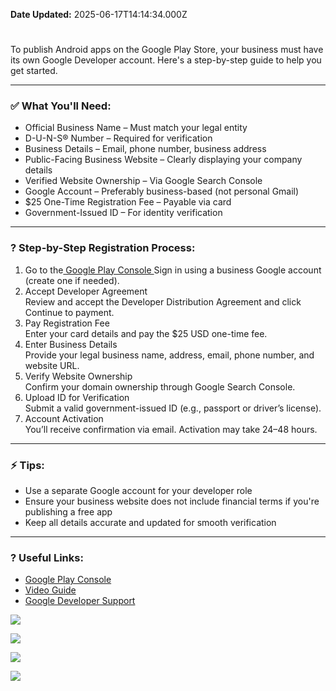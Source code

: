 **Date Updated:** 2025-06-17T14:14:34.000Z

# 

To publish Android apps on the Google Play Store, your business must have its own Google Developer account. Here's a step-by-step guide to help you get started.

---

### ✅ What You'll Need:

* Official Business Name – Must match your legal entity
* D-U-N-S® Number – Required for verification
* Business Details – Email, phone number, business address
* Public-Facing Business Website – Clearly displaying your company details
* Verified Website Ownership – Via Google Search Console
* Google Account – Preferably business-based (not personal Gmail)
* $25 One-Time Registration Fee – Payable via card
* Government-Issued ID – For identity verification

---

### ? Step-by-Step Registration Process:

1. Go to the[ Google Play Console ](https://play.google.com/console/) Sign in using a business Google account (create one if needed).
2. Accept Developer Agreement  
 Review and accept the Developer Distribution Agreement and click Continue to payment.
3. Pay Registration Fee  
 Enter your card details and pay the $25 USD one-time fee.
4. Enter Business Details  
 Provide your legal business name, address, email, phone number, and website URL.
5. Verify Website Ownership  
 Confirm your domain ownership through Google Search Console.
6. Upload ID for Verification  
 Submit a valid government-issued ID (e.g., passport or driver’s license).
7. Account Activation  
 You’ll receive confirmation via email. Activation may take 24–48 hours.

---

### ⚡ Tips:

* Use a separate Google account for your developer role
* Ensure your business website does not include financial terms if you're publishing a free app
* Keep all details accurate and updated for smooth verification

---

### ? Useful Links:

* [Google Play Console ](https://play.google.com/console/)
* [Video Guide ](https://www.youtube.com/watch?v=ZrSYYM8Cmqs)
* [Google Developer Support](https://support.google.com/googleplay/android-developer#topic=3450769)
  
  
![](https://s3.amazonaws.com/cdn.freshdesk.com/data/helpdesk/attachments/production/155048376345/original/k8PQ4Xd6rbnUX3f9URaUsxIPO2l8OUYDFw.jpeg?1750149784)
  
  
![](https://s3.amazonaws.com/cdn.freshdesk.com/data/helpdesk/attachments/production/155048376347/original/Jd8zC2VwuvOyZD28-JtH93avLm82YZhzxQ.jpeg?1750149784)
  
  
![](https://s3.amazonaws.com/cdn.freshdesk.com/data/helpdesk/attachments/production/155048376346/original/Mh5Z1aynPmZwA6L9Cu001uHLlkt5g_3KuA.png?1750149784)

  
![](https://s3.amazonaws.com/cdn.freshdesk.com/data/helpdesk/attachments/production/155048376348/original/KlbS4IhALJuMEzLApe1V7vvAd8_92kkNJg.png?1750149785)

  